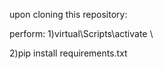 upon cloning this repository:

perform:
1)virtual\Scripts\activate \


2)pip install requirements.txt
